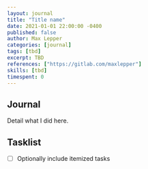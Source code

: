 ```yaml
---
layout: journal
title: "Title name"
date: 2021-01-01 22:00:00 -0400
published: false
author: Max Lepper
categories: [journal]
tags: [tbd]
excerpt: TBD
references: ["https://gitlab.com/maxlepper"]
skills: [tbd]
timespent: 0
---
```


## Journal

Detail what I did here.

## Tasklist

- [ ] Optionally include itemized tasks